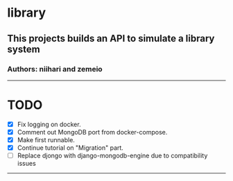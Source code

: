 # library
## This projects builds an API to simulate a library system
### Authors: niihari and zemeio

---
# TODO
-[x] Fix logging on docker.
-[x] Comment out MongoDB port from docker-compose.
-[x] Make first runnable.
-[x] Continue tutorial on "Migration" part.
-[ ] Replace djongo with django-mongodb-engine due to compatibility issues
---
